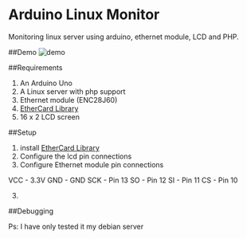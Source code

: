 # Arduino Linux Monitor
Monitoring linux server using arduino, ethernet module, LCD and PHP.

##Demo 
![demo](http://i.imgur.com/CNQ7JSf.gif "demo")

##Requirements
1. An Arduino Uno
2. A Linux server with php support
3. Ethernet module (ENC28J60)
4. [EtherCard Library](https://github.com/jcw/ethercard) 
5. 16 x 2 LCD screen

##Setup
1. install [EtherCard Library](https://github.com/jcw/ethercard)
2. Configure the lcd pin connections
3. Configure Ethernet module pin connections 

  VCC -   3.3V
  GND -    GND
  SCK - Pin 13
  SO  - Pin 12
  SI  - Pin 11
  CS  - Pin  10

3. 

##Debugging


Ps: I have only tested it my debian server 

